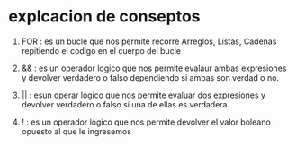# explcacion de conseptos

1. FOR :
    es un bucle que nos permite recorre Arreglos, Listas, Cadenas  repitiendo el codigo en el cuerpo del bucle

2. && :
    es un operador logico que nos permite evalaur ambas expresiones y devolver verdadero o falso dependiendo si ambas son verdad o no.

3. || :
    esun operar logico que nos permite evaluar dos expresiones y devolver verdadero o falso si una de ellas es verdadera.

4. ! :
    es un operador logico que nos permite devolver el valor boleano opuesto al que le ingresemos
